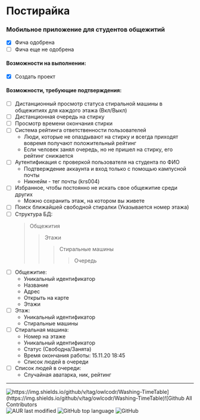 # Постирайка

### Мобильное приложение для студентов общежитий

- [X] Фича одобрена       
- [ ] Фича еще не одобрена  

#### Возможности на выполнении:
- [X] Создать проект

#### Возможности, требующие подтверждения:
- [ ] Дистанционный просмотр статуса стиральной машины в общежитиях для каждого этажа (Вкл/Выкл)
- [ ] Дистанционная очередь на стирку
- [ ] Просмотр времени окончания стирки
- [ ] Система рейтинга ответственности пользователей
  - Люди, которые не опаздывают на стирку и всегда приходят вовремя получают положительный рейтинг
  - Если человек занял очередь, но не пришел на стирку, его рейтинг снижается
- [ ] Аутентификация с проверкой пользователя на студента по ФИО
  - Подтверждение аккаунта и вход только с помощью кампусной почты 
  - Никнейм - тег почты (krs004)
- [ ] Избранное, чтобы постоянно не искать свое общежитие среди других
  - Можно сохранить этаж, на котором вы живете
- [ ] Поиск ближайшей свободной стиралки (Указывается номер этажа)
- [ ] Структура БД:
  > Общежития
  >> Этажи
  >>> Стиральные машины
  >>>> Очередь
- [ ] Общежитие:
  - Уникальный идентификатор
  - Название
  - Адрес
  - Открыть на карте
  - Этажи
- [ ] Этаж:
  - Уникальный идентификатор
  - Стиральные машины
- [ ] Стиральная машина:
  - Номер на этаже
  - Уникальный идентификатор
  - Статус (Свободна/Занята)
  - Время окончания работы: 15.11.20 18:45
  - Список людей в очереди
- [ ] Список людей в очереди:
  - Случайная аватарка, ник, рейтинг
____
![https://img.shields.io/github/v/tag/owlcodr/Washing-TimeTable](https://img.shields.io/github/v/tag/owlcodr/Washing-TimeTable)![Github All Contributors](https://img.shields.io/github/all-contributors/owlcodr/Washing-TimeTable/master) ![AUR last modified](https://img.shields.io/aur/last-modified/Washing-TimeTable)  ![GitHub top language](https://img.shields.io/github/languages/top/owlcodr/Washing-TimeTable) ![GitHub](https://img.shields.io/github/license/owlcodr/Washing-TimeTable)
